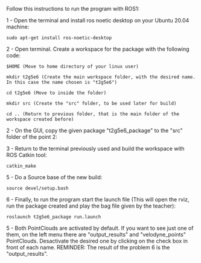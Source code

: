 Follow this instructions to run the program with ROS1:

1 - Open the terminal and install ros noetic desktop on your Ubuntu 20.04 machine:

    sudo apt-get install ros-noetic-desktop

2 - Open terminal. Create a workspace for the package with the following code:

    $HOME (Move to home directory of your linux user)

    mkdir t2g5e6 (Create the main workspace folder, with the desired name. In this case the name chosen is "t2g5e6")

    cd t2g5e6 (Move to inside the folder)

    mkdir src (Create the "src" folder, to be used later for build)

    cd .. (Return to previous folder, that is the main folder of the workspace created before)

2 - On the GUI, copy the given package "t2g5e6_package" to the "src" folder of the point 2:

3 - Return to the terminal previously used and build the workspace with ROS Catkin tool:

    catkin_make

5 - Do a Source base of the new build:

    source devel/setup.bash

6 - Finally, to run the program start the launch file (This will open the rviz, run the package created and play the bag file given by the teacher):

    roslaunch t2g5e6_package run.launch

5 - Both PointClouds are activated by default. If you want to see just one of them, on the left menu there are "output_results" and "velodyne_points" PointClouds. Desactivate the desired one by clicking on the check box in front of each name. REMINDER: The result of the problem 6 is the "output_results".

